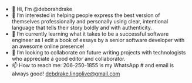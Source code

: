 - 👋 Hi, I’m @deborahdrake
- 👀 I’m interested in helping people express the best version of themselves professionally and personally using clear, intentional language that tells their story boldly and with authenticity.
- 🌱 I’m currently learning what it takes to be a successful software engineer as I edit a book of essays by a senior software developer with an awesome online presence!
- 💞️ I’m looking to collaborate on future writing projects with technologists who appreciate a good editor and collaborator.
- 📫 How to reach me: 206-250-1855 is my WhatsApp # and email is always good! debdrake.lingolive@gmail.com

<!---
deborahdrake/deborahdrake is a ✨ special ✨ repository because its `README.md` (this file) appears on your GitHub profile.
You can click the Preview link to take a look at your changes.
